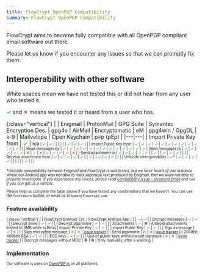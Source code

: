 ```yaml
---
title: FlowCrypt OpenPGP Compatibility
summary: FlowCrypt OpenPGP Compatibility
---
```


FlowCrypt aims to become fully compatible with all OpenPGP compliant email software out there.

Please let us know if you encounter any issues so that we can promptly fix them.

## Interoperability with other software

White spaces mean we have not tested this or did not hear from any user who tested it.

<span style="color: green">✓</span> and <span style="color: red">✕</span> means we tested it or heard from a user who has.


{:class="vertical"}
| | <span><span>Enigmail</span></span> | <span><span>ProtonMail</span></span> | <span><span>GPG Suite</span></span> | <span><span>Symantec Encryption Des.</span></span> | <span><span>gpg4o</span></span> | <span><span>AirMail</span></span> | <span><span>Encryptomatic</span></span> | <span><span>eM</span></span> | <span><span>gpg4win / GpgOL</span></span> | <span><span>k-9</span></span> | <span><span>Mailvelope</span></span> | <span><span>Open Keychain</span></span> | <span><span>p≡p (pEp)</span></span> |
|---|---|
| Import Private Key from | <span style="color: green">✓</span> | <small>n/a<small> | <span style="color: green">✓</span> | <span style="color: green">✓</span> |  |  |  |  |  | <span style="color: green">✓</span> | <span style="color: green">✓</span> | <span style="color: green">✓</span> | |
| Import Public Key from | <span style="color: green">✓</span> | <span style="color: green">✓</span> | <span style="color: green">✓</span> | <span style="color: green">✓</span> | <span style="color: green">✓</span> | <span style="color: green">✓</span> | <span style="color: green">✓</span> | <span style="color: green">✓</span> | <span style="color: green">✓</span> | <span style="color: green">✓</span> | <span style="color: green">✓</span> | <span style="color: green">✓</span> | |
| Read messages by | <span style="color: green">✓</span> | <span style="color: green">✓</span> | <span style="color: green">✓</span> | <span style="color: green">✓</span> | <span style="color: green">✓</span> | <span style="color: green">✓</span> | <span style="color: green">✓</span> | <span style="color: green">✓</span> | <span style="color: green">✓</span> | <span style="color: green">✓</span> | <span style="color: green">✓</span> | <span style="color: green">✓</span> | <span style="color: green">✓</span>
| Send messages to | <span style="color: green">✓</span> | <span style="color: green">✓</span> | <span style="color: green">✓</span> | <span style="color: green">✓</span> | <span style="color: green">✓</span> | <span style="color: red">✕</span> | <span style="color: green">✓</span> | <span style="color: red">✕</span> | <span style="color: green">✓</span> | <span style="color: green">✓</span> | <span style="color: green">✓</span> | <span style="color: green">✓</span> | <span style="color: red">✕</span> |
| Send attachment to | <span style="color: green">✓</span> | <span style="color: green">✓</span> | <span style="color: green">✓</span> | <span style="color: green">✓</span> | <span style="color: green">✓</span> |  | <span style="color: green">✓</span> |  | <span style="color: green">✓</span> | <span style="color: green">✓</span> | <span style="color: green">✓</span> |  | |
| Receive attachment from | <span style="color: green">✓</span> | <span style="color: green">✓</span> | <span style="color: green">✓</span> | <span style="color: green">✓</span> | <span style="color: green">✓</span> |  | <span style="color: green">✓</span> |  | <span style="color: green">✓</span> | <span style="color: green">✓</span> | <span style="color: green">✓</span> |  | |
| Unicode interoperability | <span style="color: green">✓</span>* | <span style="color: green">✓</span> | <span style="color: green">✓</span> | <span style="color: green">✓</span> | <span style="color: green">✓</span> |  |  |  |  | | <span style="color: green">✓</span> | | |

**Unicode compatibility between Enigmail and FlowCrypt is well tested, but we have heard of one instance where our Android app was not able to read Japanese text produced by Enigmail, that we were not able to properly investigate. If you experience any issues, please read [compatibility issue - incoming email](http://localhost:4000/docs/content/troubleshoot/compatibility.html#incoming-email-from-other-software) and see if you can get us a sample.*

Please help us complete the table above if you have tested any combinations that we haven't. You can use the `Contribute` button, or email us at `human@flowcrypt.com`.

## Feature availability

{:class="vertical"}
|  | <span><span>FlowCrypt Browser Ext.</span></span> | <span><span>FlowCrypt Android App</span></span> | |
|---|---|
| Encrypt messages | <span style="color: green">✓</span> | <span style="color: green">✓</span> | |
| Decrypt inline | <span style="color: green">✓</span> | <span style="color: green">✓</span> | |
| Decrypt pgp/mime | <span style="color: green">✓</span> | <span style="color: green">✓</span> | |
| Attachments | <span style="color: green">✓</span> | <span style="color: gray">●</span> | Android attachments limited to 3MB while in Beta|
| Import Private Key | <span style="color: green">✓</span> | <span style="color: green">✓</span> | |
| Import Public Key | <span style="color: green">✓</span> | <span style="color: green">✓</span> | |
| Sign a message | <span style="color: green">✓</span> | <span style="color: red">✕</span> | |
| Sign encrypted message | <span style="color: red">✕</span> | <span style="color: red">✕</span> | [issue tracker](https://github.com/FlowCrypt/flowcrypt-browser/issues/1080) |
| Send pgp/mime | <span style="color: red">✕</span> | <span style="color: red">✕</span> | [issue tracker](https://github.com/FlowCrypt/flowcrypt-browser/issues/1620) |
| 2048bit, 4096bit RSA | <span style="color: green">✓</span> | <span style="color: green">✓</span> | |
| ECC keys | <span style="color: green">✓</span> | <span style="color: green">✓</span> | |
| Use of public keys without a self signature | <span style="color: red">✕</span> | <span style="color: red">✕</span> | [issue tracker](https://github.com/FlowCrypt/flowcrypt-browser/issues/1158) |
| Decrypt messages without MDC | <span style="color: gray">●</span> | <span style="color: gray">●</span> | Only manually, after a warning |


## Implementation

Our software is uses on [OpenPGP.js](https://github.com/openpgpjs/openpgpjs) on all platforms.